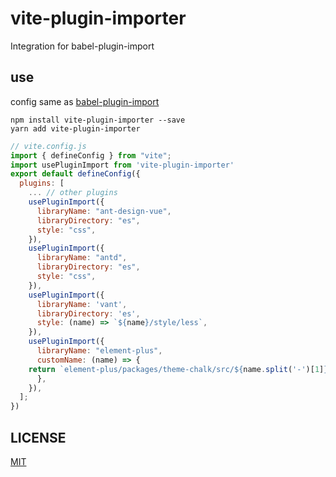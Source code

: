 # vite-plugin-importer

Integration for babel-plugin-import

## use

config same as [babel-plugin-import](https://github.com/ant-design/babel-plugin-import)

```
npm install vite-plugin-importer --save
yarn add vite-plugin-importer
```

```js
// vite.config.js
import { defineConfig } from "vite";
import usePluginImport from 'vite-plugin-importer'
export default defineConfig({
  plugins: [
    ... // other plugins
    usePluginImport({
      libraryName: "ant-design-vue",
      libraryDirectory: "es",
      style: "css",
    }),
    usePluginImport({
      libraryName: "antd",
      libraryDirectory: "es",
      style: "css",
    }),
    usePluginImport({
      libraryName: 'vant',
      libraryDirectory: 'es',
      style: (name) => `${name}/style/less`,
    }),
    usePluginImport({
      libraryName: "element-plus",
      customName: (name) => {
	return `element-plus/packages/theme-chalk/src/${name.split('-')[1]}.scss`
      },
    }),
  ];
})

```

## LICENSE

[MIT](./LICENSE)
